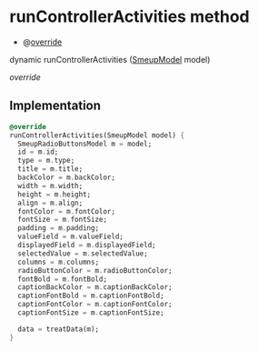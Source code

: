 


# runControllerActivities method







- @[override](https://api.flutter.dev/flutter/dart-core/override-constant.html)

dynamic runControllerActivities
([SmeupModel](../../smeup_models_widgets_smeup_model/SmeupModel-class.md) model)

_override_






## Implementation

```dart
@override
runControllerActivities(SmeupModel model) {
  SmeupRadioButtonsModel m = model;
  id = m.id;
  type = m.type;
  title = m.title;
  backColor = m.backColor;
  width = m.width;
  height = m.height;
  align = m.align;
  fontColor = m.fontColor;
  fontSize = m.fontSize;
  padding = m.padding;
  valueField = m.valueField;
  displayedField = m.displayedField;
  selectedValue = m.selectedValue;
  columns = m.columns;
  radioButtonColor = m.radioButtonColor;
  fontBold = m.fontBold;
  captionBackColor = m.captionBackColor;
  captionFontBold = m.captionFontBold;
  captionFontColor = m.captionFontColor;
  captionFontSize = m.captionFontSize;

  data = treatData(m);
}
```







